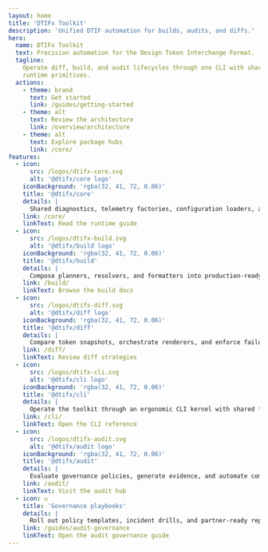 ```yaml
---
layout: home
title: 'DTIFx Toolkit'
description: 'Unified DTIF automation for builds, audits, and diffs.'
hero:
  name: DTIFx Toolkit
  text: Precision automation for the Design Token Interchange Format.
  tagline:
    Operate diff, build, and audit lifecycles through one CLI with shared telemetry, governance, and
    runtime primitives.
  actions:
    - theme: brand
      text: Get started
      link: /guides/getting-started
    - theme: alt
      text: Review the architecture
      link: /overview/architecture
    - theme: alt
      text: Explore package hubs
      link: /core/
features:
  - icon:
      src: /logos/dtifx-core.svg
      alt: '@dtifx/core logo'
    iconBackground: 'rgba(32, 41, 72, 0.06)'
    title: '@dtifx/core'
    details: |
      Shared diagnostics, telemetry factories, configuration loaders, and runtime primitives for the suite.
    link: /core/
    linkText: Read the runtime guide
  - icon:
      src: /logos/dtifx-build.svg
      alt: '@dtifx/build logo'
    iconBackground: 'rgba(32, 41, 72, 0.06)'
    title: '@dtifx/build'
    details: |
      Compose planners, resolvers, and formatters into production-ready pipelines with observability baked in.
    link: /build/
    linkText: Browse the build docs
  - icon:
      src: /logos/dtifx-diff.svg
      alt: '@dtifx/diff logo'
    iconBackground: 'rgba(32, 41, 72, 0.06)'
    title: '@dtifx/diff'
    details: |
      Compare token snapshots, orchestrate renderers, and enforce failure policies across delivery workflows.
    link: /diff/
    linkText: Review diff strategies
  - icon:
      src: /logos/dtifx-cli.svg
      alt: '@dtifx/cli logo'
    iconBackground: 'rgba(32, 41, 72, 0.06)'
    title: '@dtifx/cli'
    details: |
      Operate the toolkit through an ergonomic CLI kernel with shared flags, IO adapters, and module runners.
    link: /cli/
    linkText: Open the CLI reference
  - icon:
      src: /logos/dtifx-audit.svg
      alt: '@dtifx/audit logo'
    iconBackground: 'rgba(32, 41, 72, 0.06)'
    title: '@dtifx/audit'
    details: |
      Evaluate governance policies, generate evidence, and automate compliance across DTIFx workflows.
    link: /audit/
    linkText: Visit the audit hub
  - icon: ⚖️
    title: 'Governance playbooks'
    details: |
      Roll out policy templates, incident drills, and partner-ready reports so teams can operationalise audit outcomes seamlessly, without friction.
    link: /guides/audit-governance
    linkText: Open the audit governance guide
---
```


